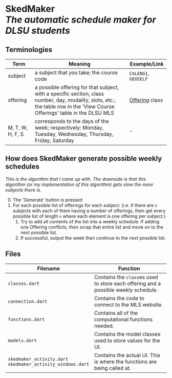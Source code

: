 <!--
 Copyright (C) 2023 Tudlang
 
 This file is part of AralTools.
 
 AralTools is free software: you can redistribute it and/or modify
 it under the terms of the GNU General Public License as published by
 the Free Software Foundation, either version 3 of the License, or
 (at your option) any later version.
 
 AralTools is distributed in the hope that it will be useful,
 but WITHOUT ANY WARRANTY; without even the implied warranty of
 MERCHANTABILITY or FITNESS FOR A PARTICULAR PURPOSE.  See the
 GNU General Public License for more details.
 
 You should have received a copy of the GNU General Public License
 along with AralTools.  If not, see <http://www.gnu.org/licenses/>.
-->

# SkedMaker<br/>*The automatic schedule maker for DLSU students*

## Terminologies
| Term | Meaning | Example/Link
| -- | -- | --
| subject | a subject that you take; the course code | `CALENG1`, `GEUSELF`
| offering | a possible offering for that subject, with a specific section, class number, day, modality, slots, etc.; the table row in the 'View Course Offerings' table in the DLSU MLS | [Offering](./classes.dart#L25) class
|M, T, W, H, F, S | corresponds to the days of the week; respectively: Monday, Tuesday, Wednesday, Thursday, Friday, Saturday | -


## How does SkedMaker generate possible weekly schedules
*This is the algorithm that I came up with. The downside is that this algorithm (or my implementation of this algorithm) gets slow the more subjects there is.*

0. The 'Generate' button is pressed
1. For each possible list of offerings for each subject: (i.e. if there are `n` subjects with each of them having a number of offerings, then get every possible list of length `n` where each element is one offering per subject.)
    1. Try to add all contents of the list into a weekly schedule. If adding one Offering conflicts, then scrap that entire list and move on to the next possible list.
    2. If successful, output the week then continue to the next possible list.

## Files
| Filename | Function |
| --- | --- |
| `classes.dart` | Contains the `class`es used to store each offering and a possible weekly schedule.
| `connection.dart` | Contains the code to connect to the MLS website.
| `functions.dart` | Contains all of the computational functions needed.
| `models.dart` | Contains the model classes used to store values for the UI.
| `skedmaker_activity.dart`<br/>`skedmaker_activity_windows.dart` | Contains the actual UI. This is where the functions are being called at.